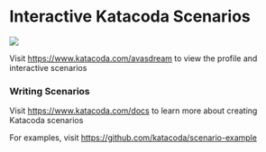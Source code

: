 # Interactive Katacoda Scenarios

[![](http://shields.katacoda.com/katacoda/avasdream/count.svg)](https://www.katacoda.com/avasdream "Get your profile on Katacoda.com")

Visit https://www.katacoda.com/avasdream to view the profile and interactive scenarios

### Writing Scenarios
Visit https://www.katacoda.com/docs to learn more about creating Katacoda scenarios

For examples, visit https://github.com/katacoda/scenario-example
